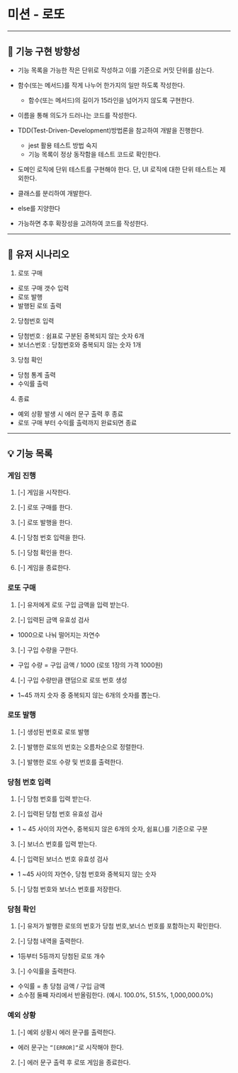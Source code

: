 # 미션 - 로또 

---


## 🤔 기능 구현 방향성

- 기능 목록을 가능한 작은 단위로 작성하고 이를 기준으로 커밋 단위를 삼는다.

- 함수(또는 메서드)를 작게 나누어 한가지의 일만 하도록 작성한다.
  - 함수(또는 메서드)의 길이가 15라인을 넘어가지 않도록 구현한다.

- 이름을 통해 의도가 드러나는 코드를 작성한다.

- TDD(Test-Driven-Development)방법론을 참고하여 개발을 진행한다.
  - jest 활용 테스트 방법 숙지
  - 기능 목록이 정상 동작함을 테스트 코드로 확인한다.

- 도메인 로직에 단위 테스트를 구현해야 한다. 단, UI 로직에 대한 단위 테스트는 제외한다.

- 클래스를 분리하여 개발한다.

- else를 지양한다

- 가능하면 추후 확장성을 고려하여 코드를 작성한다.

---

## 📝 유저 시나리오

1. 로또 구매
  - 로또 구매 갯수 입력
  - 로또 발행
  - 발행된 로또 출력

2. 당첨번호 입력
  - 당첨번호 : 쉼표로 구분된 중복되지 않는 숫자 6개
  - 보너스번호 : 당첨번호와 중복되지 않는 숫자 1개

3. 당첨 확인
  - 당첨 통계 출력
  - 수익률 출력

4. 종료
  - 예외 상황 발생 시 에러 문구 출력 후 종료
  - 로또 구매 부터 수익률 출력까지 완료되면 종료

---

## 💡 기능 목록

### 게임 진행

1. [-] 게임을 시작한다.

2. [-] 로또 구매를 한다.

3. [-] 로또 발행을 한다.

4. [-] 당첨 번호 입력을 한다.

5. [-] 당첨 확인을 한다.

6. [-] 게임을 종료한다.

### 로또 구매

1. [-] 유저에게 로또 구입 금액을 입력 받는다.

2. [-] 입력된 금액 유효성 검사
  - 1000으로 나눠 떨어지는 자연수

3. [-] 구입 수량을 구한다.
  - 구입 수량 = 구입 금액 / 1000 (로또 1장의 가격 1000원)

4. [-] 구입 수량만큼 랜덤으로 로또 번호 생성
  - 1~45 까지 숫자 중 중복되지 않는 6개의 숫자를 뽑는다.

### 로또 발행

1. [-] 생성된 번호로 로또 발행

2. [-] 발행한 로또의 번호는 오름차순으로 정렬한다. 

3. [-] 발행한 로또 수량 및 번호를 출력한다.


### 당첨 번호 입력

1. [-] 당첨 번호를 입력 받는다.

2. [-] 입력된 당첨 번호 유효성 검사
  - 1 ~ 45 사이의 자연수, 중복되지 않은 6개의 숫자, 쉼표(,)를 기준으로 구분

3. [-] 보너스 번호를 입력 받는다.

4. [-] 입력된 보너스 번호 유효성 검사
  - 1 ~45 사이의 자연수, 당첨 번호와 중복되지 않는 숫자

5. [-] 당첨 번호와 보너스 번호를 저장한다.


### 당첨 확인

1. [-] 유저가 발행한 로또의 번호가 당첨 번호,보너스 번호를 포함하는지 확인한다.

2. [-] 당첨 내역을 출력한다.
  -  1등부터 5등까지 당첨된 로또 개수

3. [-] 수익률을 출력한다.
  - 수익률 = 총 당첨 금액 / 구입 금액
  - 소수점 둘째 자리에서 반올림한다. (예시. 100.0%, 51.5%, 1,000,000.0%)

### 예외 상황

1. [-] 예외 상황시 에러 문구를 출력한다.
  - 에러 문구는 `“[ERROR]“`로 시작해야 한다.

2. [-] 에러 문구 출력 후 로또 게임을 종료한다.
